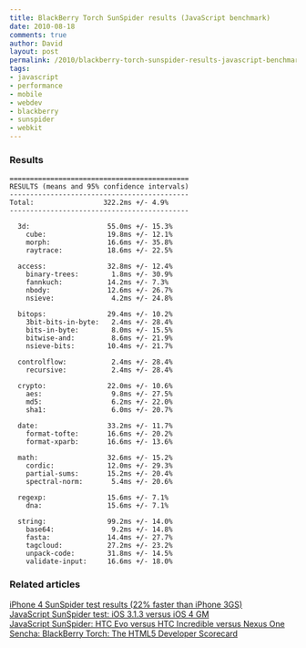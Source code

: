 ```yaml
---
title: BlackBerry Torch SunSpider results (JavaScript benchmark)
date: 2010-08-18
comments: true
author: David
layout: post
permalink: /2010/blackberry-torch-sunspider-results-javascript-benchmark
tags:
- javascript
- performance
- mobile
- webdev
- blackberry
- sunspider
- webkit
---
```


### Results

```
============================================
RESULTS (means and 95% confidence intervals)
--------------------------------------------
Total:                 322.2ms +/- 4.9%
--------------------------------------------

  3d:                   55.0ms +/- 15.3%
    cube:               19.8ms +/- 12.1%
    morph:              16.6ms +/- 35.8%
    raytrace:           18.6ms +/- 22.5%

  access:               32.8ms +/- 12.4%
    binary-trees:        1.8ms +/- 30.9%
    fannkuch:           14.2ms +/- 7.3%
    nbody:              12.6ms +/- 26.7%
    nsieve:              4.2ms +/- 24.8%

  bitops:               29.4ms +/- 10.2%
    3bit-bits-in-byte:   2.4ms +/- 28.4%
    bits-in-byte:        8.0ms +/- 15.5%
    bitwise-and:         8.6ms +/- 21.9%
    nsieve-bits:        10.4ms +/- 21.7%

  controlflow:           2.4ms +/- 28.4%
    recursive:           2.4ms +/- 28.4%

  crypto:               22.0ms +/- 10.6%
    aes:                 9.8ms +/- 27.5%
    md5:                 6.2ms +/- 22.0%
    sha1:                6.0ms +/- 20.7%

  date:                 33.2ms +/- 11.7%
    format-tofte:       16.6ms +/- 20.2%
    format-xparb:       16.6ms +/- 13.6%

  math:                 32.6ms +/- 15.2%
    cordic:             12.0ms +/- 29.3%
    partial-sums:       15.2ms +/- 20.4%
    spectral-norm:       5.4ms +/- 20.6%

  regexp:               15.6ms +/- 7.1%
    dna:                15.6ms +/- 7.1%

  string:               99.2ms +/- 14.0%
    base64:              9.2ms +/- 14.8%
    fasta:              14.4ms +/- 27.7%
    tagcloud:           27.2ms +/- 23.2%
    unpack-code:        31.8ms +/- 14.5%
    validate-input:     16.6ms +/- 18.0%
```

### Related articles

[iPhone 4 SunSpider test results (22% faster than iPhone 3GS)][1]  
[JavaScript SunSpider test: iOS 3.1.3 versus iOS 4 GM][2]  
[JavaScript SunSpider: HTC Evo versus HTC Incredible versus Nexus One][3]  
[Sencha: BlackBerry Torch: The HTML5 Developer Scorecard][4]

 [1]: http://davidbcalhoun.com/2010/iphone-4-sunspider-test-results
 [2]: http://davidbcalhoun.com/2010/sunspider-ios-3-1-3-versus-ios-4-gm
 [3]: http://davidbcalhoun.com/2010/javascript-sunspider-htc-evo-versus-htc-incredible-versus-nexus-one
 [4]: http://www.sencha.com/blog/2010/08/18/blackberry-torch-the-html5-developer-scorecard/